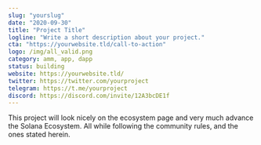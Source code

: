 ```yaml
---
slug: "yourslug"
date: "2020-09-30"
title: "Project Title"
logline: "Write a short description about your project."
cta: "https://yourwebsite.tld/call-to-action"
logo: /img/all_valid.png
category: amm, app, dapp
status: building
website: https://yourwebsite.tld/
twitter: https://twitter.com/yourproject
telegram: https://t.me/yourproject
discord: https://discord.com/invite/12A3bcDE1f
---
```


This project will look nicely on the ecosystem page and very much advance
the Solana Ecosystem. All while following the community rules, and the ones
stated herein.
